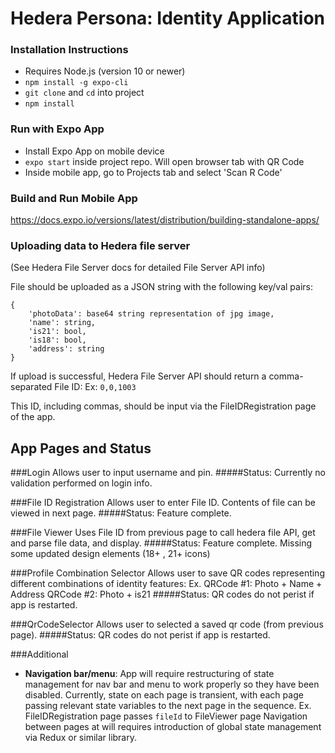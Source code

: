 # Hedera Persona: Identity Application

### Installation Instructions
- Requires Node.js (version 10 or newer)
- `npm install -g expo-cli`
- `git clone` and `cd` into project
- `npm install`

### Run with Expo App
- Install Expo App on mobile device
- `expo start` inside project repo. Will open browser tab with QR Code
- Inside mobile app, go to Projects tab and select 'Scan R Code'

### Build and Run Mobile App
https://docs.expo.io/versions/latest/distribution/building-standalone-apps/

### Uploading data to Hedera file server
(See Hedera File Server docs for detailed File Server API info)

File should be uploaded as a JSON string with the following key/val pairs:
```
{
    'photoData': base64 string representation of jpg image,
    'name': string,
    'is21': bool,
    'is18': bool,
    'address': string
}
```

If upload is successful, Hedera File Server API should return a comma-separated File ID:
Ex: `0,0,1003`

This ID, including commas, should be input via the FileIDRegistration page of the app.

## App Pages and Status
###Login
Allows user to input username and pin.
#####Status:  Currently no validation performed on login info.

###File ID Registration
Allows user to enter File ID. Contents of file can be viewed in next page.
#####Status: Feature complete.

###File Viewer
Uses File ID from previous page to call hedera file API, get and parse file data, and display.
#####Status: Feature complete. Missing some updated design elements (18+ , 21+ icons)

###Profile Combination Selector
Allows user to save QR codes representing different combinations of identity features:
Ex. QRCode #1: Photo + Name + Address
QRCode #2: Photo + is21
#####Status: QR codes do not perist if app is restarted.

###QrCodeSelector
Allows user to selected a saved qr code (from previous page).
#####Status: QR codes do not perist if app is restarted.

###Additional 
- **Navigation bar/menu**: App will require restructuring of state management for nav bar and menu to work properly so they have been disabled. Currently, state on each page is transient, with each page passing relevant state variables to the next page in the sequence.
Ex. FileIDRegistration page passes `fileId` to FileViewer page
Navigation between pages at will requires introduction of global state management via Redux or similar library.




